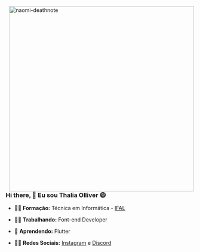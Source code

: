 <img width="495px" align="right" src="https://giffiles.alphacoders.com/147/147483.gif" alt="naomi-deathnote"/>
 
 ### Hi there, 👋 Eu sou Thalia Olliver 😄

- 👩‍🎓 **Formação:** Técnica em Informática - [IFAL](https://www2.ifal.edu.br/)
- 👩‍💻 **Trabalhando:** Font-end Developer
- 🌱 **Aprendendo:** Flutter
- 🙋‍♀️ **Redes Sociais:** [Instagram](https://www.instagram.com/dev_girll/) e [Discord](https://discord.gg/8yGAzKYX)
 
 
  
  <!--
 - 🎓 **Cursando:** Ciência da Computação - [UFAL](https://arapiraca.ufal.br/) 
  <img align="right" height="180em" src="https://i.ibb.co/b2bvSsV/Thalia-perfil.png"  alt="Thalia-perfil">
-->
 
